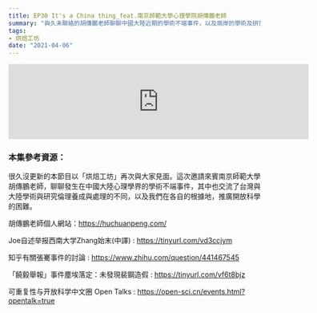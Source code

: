 ```yaml
---
title: EP30 It's a China thing_feat.南京師範大學心理學院胡傳鵬老師
summary: "與久未聯絡的胡傳鵬老師聊聊中國大陸近期的學術不端事件，以及兩岸的學術及研究倫理發展狀況。"
tags:
- 烘焙工坊
date: "2021-04-06"
---
```


<iframe src="https://anchor.fm/opensci-cafe/episodes/EP30--Its-a-China-thing_feat-euba4p" width="600px" frameborder="0" scrolling="no"></iframe>

### 本集參考資源：

很久沒更新的本節目以「烘焙工坊」再次與大家見面。這次邀請來賓南京師範大學胡傳鵬老師，聊聊發生在中國大陸心理學界的學術不端事件，其中也交流了台灣與大陸學術與研究倫理養成與處理的不同，以及我們在各自的根據地，推廣開放科學的困難。

胡傳鵬老師個人網站：https://huchuanpeng.com/

Joe自述举报西南大学Zhang始末(中譯) : https://tinyurl.com/vd3ccjym

知乎有關張騫事件的討論 : https://www.zhihu.com/question/441467545

「饒毅舉報」事件塵埃落定：未發現裴鋼造假 : https://tinyurl.com/vf6t8bjz

可重复性与开放科学中文圈 Open Talks : https://open-sci.cn/events.html?opentalk=true
